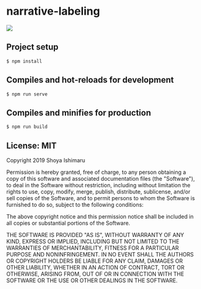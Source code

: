 # narrative-labeling

![](https://i.gyazo.com/a537d7ea78c1b109eb3e6cb7d8b11d93.gif)

## Project setup
```
$ npm install
```

## Compiles and hot-reloads for development
```
$ npm run serve
```

## Compiles and minifies for production
```
$ npm run build
```

## License: MIT

Copyright 2019 Shoya Ishimaru

Permission is hereby granted, free of charge, to any person obtaining a copy of this software and associated documentation files (the "Software"), to deal in the Software without restriction, including without limitation the rights to use, copy, modify, merge, publish, distribute, sublicense, and/or sell copies of the Software, and to permit persons to whom the Software is furnished to do so, subject to the following conditions:

The above copyright notice and this permission notice shall be included in all copies or substantial portions of the Software.

THE SOFTWARE IS PROVIDED "AS IS", WITHOUT WARRANTY OF ANY KIND, EXPRESS OR IMPLIED, INCLUDING BUT NOT LIMITED TO THE WARRANTIES OF MERCHANTABILITY, FITNESS FOR A PARTICULAR PURPOSE AND NONINFRINGEMENT. IN NO EVENT SHALL THE AUTHORS OR COPYRIGHT HOLDERS BE LIABLE FOR ANY CLAIM, DAMAGES OR OTHER LIABILITY, WHETHER IN AN ACTION OF CONTRACT, TORT OR OTHERWISE, ARISING FROM, OUT OF OR IN CONNECTION WITH THE SOFTWARE OR THE USE OR OTHER DEALINGS IN THE SOFTWARE.